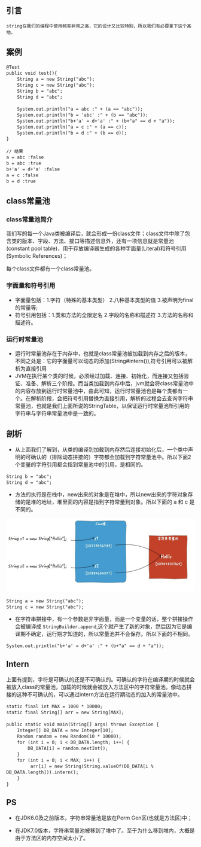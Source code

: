 ## 引言

```
string在我们的编程中使用频率非常之高，它的设计又比较特别，所以我们有必要拿下这个高地。
```

## 案例

```
@Test
public void test(){
    String a = new String("abc");
    String c = new String("abc");
    String b = "abc";
    String d = "abc";

    System.out.println("a = abc :" + (a == "abc"));
    System.out.println("b = 'abc' :" + (b == "abc"));
    System.out.println("b+'a' = d+'a' :" + (b+"a" == d + "a"));
    System.out.println("a = c :" + (a == c));
    System.out.println("b = d :" + (b == d));
}

// 结果    
a = abc :false
b = abc :true
b+'a' = d+'a' :false
a = c :false
b = d :true
```

## **class常量池**

### **class常量池简介**

我们写的每一个Java类被编译后，就会形成一份class文件；class文件中除了包含类的版本、字段、方法、接口等描述信息外，还有一项信息就是常量池\(constant pool table\)，用于存放编译器生成的各种字面量\(Literal\)和符号引用\(Symbolic References\)；

每个class文件都有一个class常量池。

### **字面量和符号引用**

* 字面量包括：1.字符（特殊的基本类型） 2.八种基本类型的值 3.被声明为final的常量等;
* 符号引用包括：1.类和方法的全限定名 2.字段的名称和描述符 3.方法的名称和描述符。

### **运行时常量池**

* 运行时常量池存在于内存中，也就是class常量池被加载到内存之后的版本，不同之处是：它的字面量可以动态的添加\(String\#intern\(\)\),符号引用可以被解析为直接引用
* JVM在执行某个类的时候，必须经过加载、连接、初始化，而连接又包括验证、准备、解析三个阶段。而当类加载到内存中后，jvm就会将class常量池中的内容存放到运行时常量池中，由此可知，运行时常量池也是每个类都有一个。在解析阶段，会把符号引用替换为直接引用，解析的过程会去查询字符串常量池，也就是我们上面所说的StringTable，以保证运行时常量池所引用的字符串与字符串常量池中是一致的。

## 剖析

* 从上面我们了解到，从类的编译到加载到内存然后连接初始化后，一个类中声明的可确认的（排除动态拼接的）字符都会加载到字符常量池中。所以下面2个变量的字符引用都会指到常量池中的引用，是相同的。

```
String b = "abc";
String d = "abc";
```

* 方法的执行是在栈中，new出来的对象是在堆中，所以new出来的字符对象存储的是堆的地址，堆里面的内容是指到字符常量到对象。所以下面的 a 和 c 是不同的。

![](/assets/language/java/string_view1.png)

```
String a = new String("abc");
String c = new String("abc");
```

* 在字符串拼接中，有一个参数是非字面量，而是一个变量的话，整个拼接操作会被编译成 `StringBuilder.append`,这个就产生了新的对象，然后因为它是编译期不确定，运行期才知道的，所以常量池并不会保存。所以下面的不相同。

```
System.out.println("b+'a' = d+'a' :" + (b+"a" == d + "a"));
```

## Intern

上面有提到，字符是可确认的还是不可确认的。可确认的字符在编译期的时候就会被放入class的常量池，加载的时候就会被放入方法区中的字符常量池。像动态拼接的这种不可确认的，可以通过intern方法在运行期动态的加入的常量池中。

```
static final int MAX = 1000 * 10000;
static final String[] arr = new String[MAX];

public static void main(String[] args) throws Exception {
    Integer[] DB_DATA = new Integer[10];
    Random random = new Random(10 * 10000);
    for (int i = 0; i < DB_DATA.length; i++) {
        DB_DATA[i] = random.nextInt();
    }
    for (int i = 0; i < MAX; i++) {
         arr[i] = new String(String.valueOf(DB_DATA[i % DB_DATA.length])).intern();
    }
}
```



## PS

* 在JDK6.0及之前版本，字符串常量池是放在Perm Gen区\(也就是方法区\)中；

* 在JDK7.0版本，字符串常量池被移到了堆中了。至于为什么移到堆内，大概是由于方法区的内存空间太小了。



